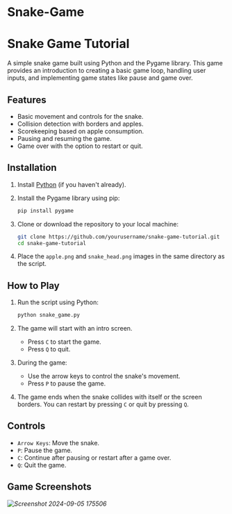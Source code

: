 # Snake-Game
# Snake Game Tutorial

A simple snake game built using Python and the Pygame library. This game provides an introduction to creating a basic game loop, handling user inputs, and implementing game states like pause and game over.

## Features
- Basic movement and controls for the snake.
- Collision detection with borders and apples.
- Scorekeeping based on apple consumption.
- Pausing and resuming the game.
- Game over with the option to restart or quit.

## Installation

1. Install [Python](https://www.python.org/) (if you haven't already).
2. Install the Pygame library using pip:

    ```bash
    pip install pygame
    ```

3. Clone or download the repository to your local machine:

    ```bash
    git clone https://github.com/yourusername/snake-game-tutorial.git
    cd snake-game-tutorial
    ```

4. Place the `apple.png` and `snake_head.png` images in the same directory as the script.

## How to Play

1. Run the script using Python:

    ```bash
    python snake_game.py
    ```

2. The game will start with an intro screen.
   - Press `C` to start the game.
   - Press `Q` to quit.

3. During the game:
   - Use the arrow keys to control the snake's movement.
   - Press `P` to pause the game.

4. The game ends when the snake collides with itself or the screen borders. You can restart by pressing `C` or quit by pressing `Q`.

## Controls
- `Arrow Keys`: Move the snake.
- `P`: Pause the game.
- `C`: Continue after pausing or restart after a game over.
- `Q`: Quit the game.

## Game Screenshots

*![Screenshot 2024-09-05 175506](https://github.com/user-attachments/assets/55feb7be-baa5-45e0-a75b-d2243c357328)*


